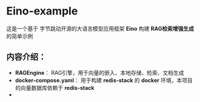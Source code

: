 # Eino-example

这是一个基于 字节跳动开源的大语言模型应用框架 **Eino** 构建 **RAG检索增强生成** 的简单示例

## 内容介绍：
- **RAGEngine**： RAG引擎，用于向量的嵌入、本地存储、检索、文档生成
- **docker-compose.yaml**： 用于构建 **redis-stack** 的 **docker** 环境，本项目的向量数据库依赖于 **redis-stack**
- 